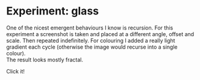 <!--
  id: 2553
  date: 2014-06-22T15:25:56
  modified: 2015-10-25T06:59:52
  slug: experiment-glass
  type: post
  excerpt: <p>One of the nicest emergent behaviours I know is recursion. For this experiment a screenshot is taken and placed at a different angle, offset and scale. Then repeated indefinitely. For colouring I added a really light gradient each cycle (otherwise the image would recurse into a single colour). The result looks mostly fractal.</p>
  categories: uncategorized
  tags: cool shit, experiment, recursion
  inCv: 
  inPortfolio: 
  dateFrom: 
  dateTo: 
-->

# Experiment: glass

<p>One of the nicest emergent behaviours I know is recursion. For this experiment a screenshot is taken and placed at a different angle, offset and scale. Then repeated indefinitely. For colouring I added a really light gradient each cycle (otherwise the image would recurse into a single colour).<br />
The result looks mostly fractal.</p>
<p><!--more--></p>
<p>Click it!</p>
<pre><code data-language="javascript" data-src="/wordpress/wp-content/themes/sjeiti/static/experiment/glass.js"></code></pre>